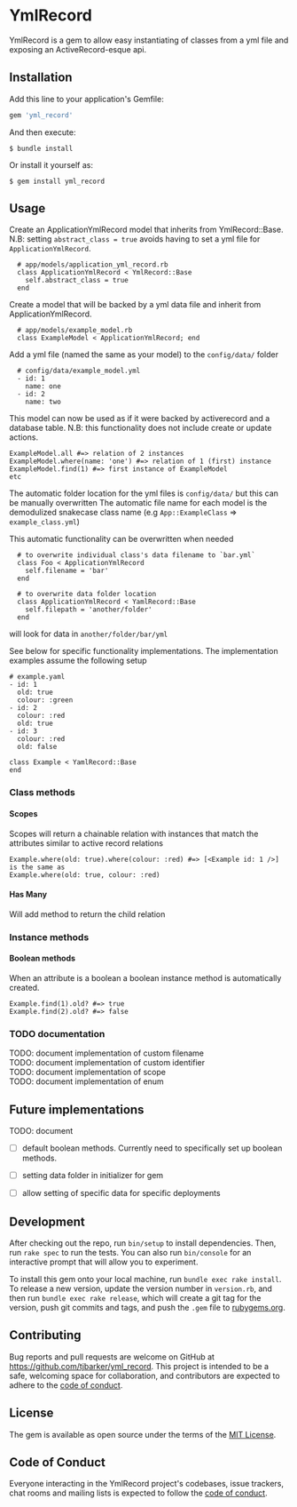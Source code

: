 # YmlRecord

YmlRecord is a gem to allow easy instantiating of classes from a yml file and exposing an ActiveRecord-esque api.

## Installation

Add this line to your application's Gemfile:

```ruby
gem 'yml_record'
```

And then execute:

    $ bundle install

Or install it yourself as:

    $ gem install yml_record

## Usage
Create an ApplicationYmlRecord model that inherits from YmlRecord::Base.  
N.B: setting `abstract_class = true` avoids having to set a yml file for `ApplicationYmlRecord`.  
```
  # app/models/application_yml_record.rb
  class ApplicationYmlRecord < YmlRecord::Base
    self.abstract_class = true
  end
```

Create a model that will be backed by a yml data file and inherit from ApplicationYmlRecord.
```
  # app/models/example_model.rb
  class ExampleModel < ApplicationYmlRecord; end
```

Add a yml file (named the same as your model) to the `config/data/` folder
```
  # config/data/example_model.yml
  - id: 1
    name: one
  - id: 2
    name: two
```

This model can now be used as if it were backed by activerecord and a database table.
N.B: this functionality does not include create or update actions.

```
ExampleModel.all #=> relation of 2 instances
ExampleModel.where(name: 'one') #=> relation of 1 (first) instance
ExampleModel.find(1) #=> first instance of ExampleModel
etc
```

The automatic folder location for the yml files is `config/data/` but this can be manually overwritten
The automatic file name for each model is the demodulized snakecase class name (e.g `App::ExampleClass` => `example_class.yml`)

This automatic functionality can be overwritten when needed
```
  # to overwrite individual class's data filename to `bar.yml`
  class Foo < ApplicationYmlRecord
    self.filename = 'bar'
  end

  # to overwrite data folder location
  class ApplicationYmlRecord < YamlRecord::Base
    self.filepath = 'another/folder'
  end
```
will look for data in `another/folder/bar/yml`

See below for specific functionality implementations.
The implementation examples assume the following setup
```
# example.yaml
- id: 1
  old: true
  colour: :green
- id: 2
  colour: :red
  old: true
- id: 3
  colour: :red
  old: false

class Example < YamlRecord::Base
end
```

### Class methods
#### Scopes
Scopes will return a chainable relation with instances that match the attributes similar to active record relations
```
Example.where(old: true).where(colour: :red) #=> [<Example id: 1 />]
is the same as 
Example.where(old: true, colour: :red)
```

#### Has Many
Will add method to return the child relation 

### Instance methods
#### Boolean methods

When an attribute is a boolean a boolean instance method is automatically created.
```
Example.find(1).old? #=> true
Example.find(2).old? #=> false
```

### TODO documentation
TODO: document implementation of custom filename  
TODO: document implementation of custom identifier  
TODO: document implementation of scope  
TODO: document implementation of enum  

## Future implementations
TODO: document

- [ ] default boolean methods. Currently need to specifically set up boolean methods.  
- [ ] setting data folder in initializer for gem
- [ ] allow setting of specific data for specific deployments


## Development

After checking out the repo, run `bin/setup` to install dependencies. Then, run `rake spec` to run the tests. You can also run `bin/console` for an interactive prompt that will allow you to experiment.

To install this gem onto your local machine, run `bundle exec rake install`. To release a new version, update the version number in `version.rb`, and then run `bundle exec rake release`, which will create a git tag for the version, push git commits and tags, and push the `.gem` file to [rubygems.org](https://rubygems.org).

## Contributing

Bug reports and pull requests are welcome on GitHub at https://github.com/tjbarker/yml_record. This project is intended to be a safe, welcoming space for collaboration, and contributors are expected to adhere to the [code of conduct](https://github.com/tjbarker/yml_record/blob/master/CODE_OF_CONDUCT.md).


## License

The gem is available as open source under the terms of the [MIT License](https://opensource.org/licenses/MIT).

## Code of Conduct

Everyone interacting in the YmlRecord project's codebases, issue trackers, chat rooms and mailing lists is expected to follow the [code of conduct](https://github.com/tjbarker/yml_record/blob/master/CODE_OF_CONDUCT.md).
